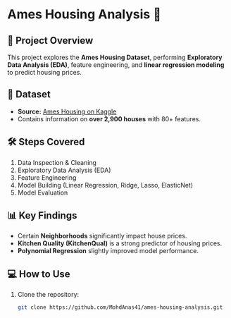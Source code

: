 # Ames Housing Analysis 🏡

## 📌 Project Overview
This project explores the **Ames Housing Dataset**, performing **Exploratory Data Analysis (EDA)**, feature engineering, and **linear regression modeling** to predict housing prices.

## 📂 Dataset
- **Source:** [Ames Housing on Kaggle](https://www.kaggle.com/datasets)
- Contains information on **over 2,900 houses** with 80+ features.

## 🛠️ Steps Covered
1. Data Inspection & Cleaning
2. Exploratory Data Analysis (EDA)
3. Feature Engineering
4. Model Building (Linear Regression, Ridge, Lasso, ElasticNet)
5. Model Evaluation

## 📊 Key Findings
- Certain **Neighborhoods** significantly impact house prices.
- **Kitchen Quality (KitchenQual)** is a strong predictor of housing prices.
- **Polynomial Regression** slightly improved model performance.

## 💻 How to Use
1. Clone the repository:
   ```sh
   git clone https://github.com/MohdAnas41/ames-housing-analysis.git
